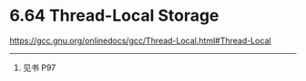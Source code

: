 # 6.64 Thread-Local Storage

https://gcc.gnu.org/onlinedocs/gcc/Thread-Local.html#Thread-Local

---
1. 见书 P97
